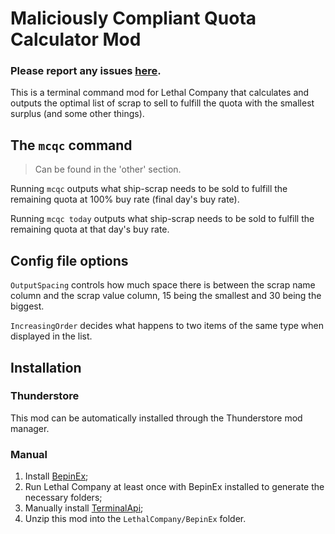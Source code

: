 # Maliciously Compliant Quota Calculator Mod

### Please report any issues [here](https://github.com/belea-mcqcm/MaliciouslyCompliantQuotaCalculator/issues).

This is a terminal command mod for Lethal Company that calculates and outputs the optimal list of scrap to sell to fulfill the quota with the smallest surplus (and some other things).

## The `mcqc` command

>Can be found in the 'other' section.

Running `mcqc` outputs what ship-scrap needs to be sold to fulfill the remaining quota at 100% buy rate (final day's buy rate).

Running `mcqc today` outputs what ship-scrap needs to be sold to fulfill the remaining quota at that day's buy rate.

## Config file options

`OutputSpacing` controls how much space there is between the scrap name column and the scrap value column, 15 being the smallest and 30 being the biggest.

`IncreasingOrder` decides what happens to two items of the same type when displayed in the list.

## Installation

### Thunderstore
This mod can be automatically installed through the Thunderstore mod manager.

### Manual
1. Install [BepinEx](https://docs.bepinex.dev/articles/user_guide/installation/index.html);
2. Run Lethal Company at least once with BepinEx installed to generate the necessary folders;
3. Manually install [TerminalApi](https://thunderstore.io/c/lethal-company/p/NotAtomicBomb/TerminalApi/);
4. Unzip this mod into the `LethalCompany/BepinEx` folder.

